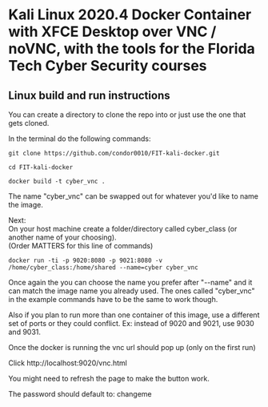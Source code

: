 # Kali Linux 2020.4 Docker Container with XFCE Desktop over VNC / noVNC, with the tools for the Florida Tech Cyber Security courses

## Linux build and run instructions

You can create a directory to clone the repo into or just use the one that gets cloned.

In the terminal do the following commands:

```
git clone https://github.com/condor0010/FIT-kali-docker.git

cd FIT-kali-docker

docker build -t cyber_vnc .
```
The name "cyber_vnc" can be swapped out for whatever you'd like to name the image.

Next:  
On your host machine create a folder/directory called cyber_class (or another name of your choosing).  
(Order MATTERS for this line of commands)

```
docker run -ti -p 9020:8080 -p 9021:8080 -v /home/cyber_class:/home/shared --name=cyber cyber_vnc
```

Once again the you can choose the name you prefer after "--name" and it can match the image name you already used. The ones called "cyber_vnc" in the example commands have to be the same to work though. 

Also if you plan to run more than one container of this image, use a different set of ports or they could conflict. Ex: instead of 9020 and 9021, use 9030 and 9031. 

Once the docker is running the vnc url should pop up (only on the first run)

Click http://localhost:9020/vnc.html

You might need to refresh the page to make the button work.

The password should default to: changeme
